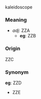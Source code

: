 kaleidoscope
### Meaning
+ _adj_: ZZA
    + __eg__: ZZB

### Origin

ZZC

### Synonym

__eg__: ZZD

+ ZZE


